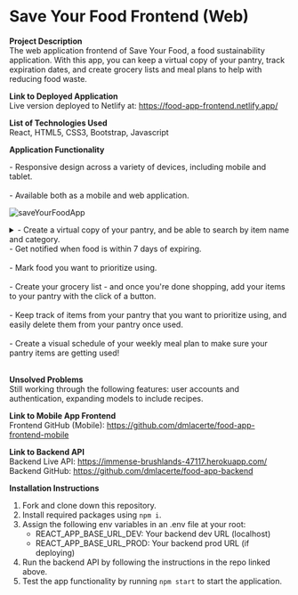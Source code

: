 # Save Your Food Frontend (Web)

**Project Description**<br />
The web application frontend of Save Your Food, a food sustainability application. With this app, you can keep a virtual copy of your pantry, track expiration dates, and create grocery lists and meal plans to help with reducing food waste.

**Link to Deployed Application**<br />
Live version deployed to Netlify at: https://food-app-frontend.netlify.app/

**List of Technologies Used**<br />
React, HTML5, CSS3, Bootstrap, Javascript

**Application Functionality**<br />
<summary>- Responsive design across a variety of devices, including mobile and tablet.</summary>

 <br />

</details>
<summary>- Available both as a mobile and web application.</summary>

![saveYourFoodApp](https://user-images.githubusercontent.com/97196460/180500030-c93eeb86-9637-4d91-8568-228ce3c90d2d.gif)<br />

</details>
<details>
<summary>- Create a virtual copy of your pantry, and be able to search by item name and category.</summary>

 <br />

</details>
<summary>- Get notified when food is within 7 days of expiring.</summary>

 <br />

</details>
<summary>- Mark food you want to prioritize using.</summary>

 <br />

</details>
<summary>- Create your grocery list - and once you're done shopping, add your items to your pantry with the click of a button.</summary>

 <br />

</details>
<summary>- Keep track of items from your pantry that you want to prioritize using, and easily delete them from your pantry once used.</summary>

 <br />

</details>
<summary>- Create a visual schedule of your weekly meal plan to make sure your pantry items are getting used!</summary>

 <br />

</details>

**Unsolved Problems**<br />
Still working through the following features: user accounts and authentication, expanding models to include recipes.

**Link to Mobile App Frontend**<br />
Frontend GitHub (Mobile): https://github.com/dmlacerte/food-app-frontend-mobile

**Link to Backend API**<br />
Backend Live API: https://immense-brushlands-47117.herokuapp.com/<br />
Backend GitHub: https://github.com/dmlacerte/food-app-backend

**Installation Instructions**<br />
1. Fork and clone down this repository.
2. Install required packages using `npm i`.
3. Assign the following env variables in an .env file at your root:
    - REACT_APP_BASE_URL_DEV: Your backend dev URL (localhost)
    - REACT_APP_BASE_URL_PROD: Your backend prod URL (if deploying)
4. Run the backend API by following the instructions in the repo linked above. 
5. Test the app functionality by running `npm start` to start the application. 
